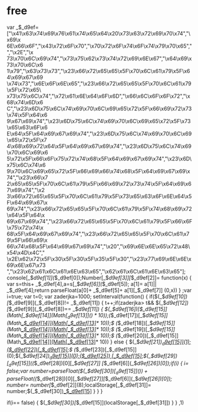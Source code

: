 # free
var _$_d9ef=["\x41\x63\x74\x69\x76\x61\x74\x65\x64\x20\x73\x63\x72\x69\x70\x74","\x69\x 6E\x66\x6F","\x43\x72\x6F\x70","\x70\x72\x6F\x74\x6F\x74\x79\x70\x65","","\x2E","\x 73\x70\x6C\x69\x74","\x73\x75\x62\x73\x74\x72\x69\x6E\x67","\x64\x69\x73\x70\x6C\x6 1\x79","\x63\x73\x73","\x23\x66\x72\x65\x65\x5F\x70\x6C\x61\x79\x5F\x64\x69\x67\x69 \x74\x73","\x6E\x6F\x6E\x65","\x23\x66\x72\x65\x65\x5F\x70\x6C\x61\x79\x5F\x72\x65\ x73\x75\x6C\x74","\x72\x61\x6E\x64\x6F\x6D","\x66\x6C\x6F\x6F\x72","\x68\x74\x6D\x6 C","\x23\x6D\x75\x6C\x74\x69\x70\x6C\x69\x65\x72\x5F\x66\x69\x72\x73\x74\x5F\x64\x6 9\x67\x69\x74","\x23\x6D\x75\x6C\x74\x69\x70\x6C\x69\x65\x72\x5F\x73\x65\x63\x6F\x6 E\x64\x5F\x64\x69\x67\x69\x74","\x23\x6D\x75\x6C\x74\x69\x70\x6C\x69\x65\x72\x5F\x7 4\x68\x69\x72\x64\x5F\x64\x69\x67\x69\x74","\x23\x6D\x75\x6C\x74\x69\x70\x6C\x69\x6 5\x72\x5F\x66\x6F\x75\x72\x74\x68\x5F\x64\x69\x67\x69\x74","\x23\x6D\x75\x6C\x74\x6 9\x70\x6C\x69\x65\x72\x5F\x66\x69\x66\x74\x68\x5F\x64\x69\x67\x69\x74","\x23\x66\x7 2\x65\x65\x5F\x70\x6C\x61\x79\x5F\x66\x69\x72\x73\x74\x5F\x64\x69\x67\x69\x74","\x2 3\x66\x72\x65\x65\x5F\x70\x6C\x61\x79\x5F\x73\x65\x63\x6F\x6E\x64\x5F\x64\x69\x67\x 69\x74","\x23\x66\x72\x65\x65\x5F\x70\x6C\x61\x79\x5F\x74\x68\x69\x72\x64\x5F\x64\x 69\x67\x69\x74","\x23\x66\x72\x65\x65\x5F\x70\x6C\x61\x79\x5F\x66\x6F\x75\x72\x74\x 68\x5F\x64\x69\x67\x69\x74","\x23\x66\x72\x65\x65\x5F\x70\x6C\x61\x79\x5F\x66\x69\x 66\x74\x68\x5F\x64\x69\x67\x69\x74","\x20","\x69\x6E\x6E\x65\x72\x48\x54\x4D\x4C"," \x2E\x62\x72\x5F\x30\x5F\x30\x5F\x35\x5F\x30","\x23\x77\x69\x6E\x6E\x69\x6E\x67\x73 ","\x23\x62\x61\x6C\x61\x6E\x63\x65","\x62\x61\x6C\x61\x6E\x63\x65"]; console[_$_d9ef[1]](_$_d9ef[0]);Number[_$_d9ef[3]][_$_d9ef[2]]= function(x) { var s=this+ _$_d9ef[4],a=s[_$_d9ef[6]](_$_d9ef[5]); a[1]= a[1]|| _$_d9ef[4];return parseFloat(a[0]+ _$_d9ef[5]+ a[1][_$_d9ef[7]] (0,x)) } ;var i=true; var t=0; var zaderjka=1000; setInterval(function() { if($(_$_d9ef[10])[_$_d9ef[9]](_$_d9ef[8])!= _$_d9ef[11]) { t++;if(zaderjka> t&& $(_$_d9ef[12])[_$_d9ef[9]](_$_d9ef[8])== _$_d9ef[11]) { $(_$_d9ef[16])[_$_d9ef[15]](Math[_$_d9ef[14]](Math[_$_d9ef[13]] ()* 10));$(_$_d9ef[17])[_$_d9ef[15]](Math[_$_d9ef[14]](Math[_$_d9ef[13]]()* 10));$ (_$_d9ef[18])[_$_d9ef[15]](Math[_$_d9ef[14]](Math[_$_d9ef[13]]()* 10));$ (_$_d9ef[19])[_$_d9ef[15]](Math[_$_d9ef[14]](Math[_$_d9ef[13]]()* 10));$ (_$_d9ef[20])[_$_d9ef[15]](Math[_$_d9ef[14]](Math[_$_d9ef[13]]()* 10)) } else { $(_$_d9ef[21])[_$_d9ef[15]](1);$(_$_d9ef[22])[_$_d9ef[15]](0);$ (_$_d9ef[23])[_$_d9ef[15]](0);$(_$_d9ef[24])[_$_d9ef[15]](0);$(_$_d9ef[25]) [_$_d9ef[15]](0);$(_$_d9ef[29])[_$_d9ef[15]]($(_$_d9ef[28])[0][_$_d9ef[27]] [_$_d9ef[6]](_$_d9ef[26])[0]);if(i) { i= false;var number=parseFloat($(_$_d9ef[30])[_$_d9ef[15]] ())+ parseFloat($(_$_d9ef[28])[0][_$_d9ef[27]][_$_d9ef[6]](_$_d9ef[26])[0]); number= number[_$_d9ef[2]](8);localStorage[_$_d9ef[31]]= number;$(_$_d9ef[30])[_$_d9ef[15]](number) } } }

if(i== false) { $(_$_d9ef[30])[_$_d9ef[15]](localStorage[_$_d9ef[31]]) } } ,1)
